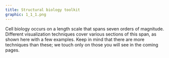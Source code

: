 ```yaml
---
title: Structural biology toolkit
graphic: 1_1_1.png
---
```

Cell biology occurs on a length scale that spans seven orders of magnitude. Different visualization techniques cover various sections of this span, as shown here with a few examples. Keep in mind that there are more techniques than these; we touch only on those you will see in the coming pages.

